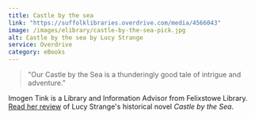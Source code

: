 ```yaml
---
title: Castle by the sea
link: "https://suffolklibraries.overdrive.com/media/4566043"
image: /images/elibrary/castle-by-the-sea-pick.jpg
alt: Castle by the sea by Lucy Strange
service: Overdrive
category: eBooks
---
```


> "Our Castle by the Sea is a thunderingly good tale of intrigue and adventure."

Imogen Tink is a Library and Information Advisor from Felixstowe Library. [Read her review](/new-suggestions/reviews/staff-picks/castle-by-the-sea/) of Lucy Strange's historical novel <cite>Castle by the Sea</cite>.
